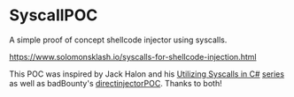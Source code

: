 # SyscallPOC
A simple proof of concept shellcode injector using syscalls.

https://www.solomonsklash.io/syscalls-for-shellcode-injection.html

This POC was inspired by Jack Halon and his [Utilizing Syscalls in C#](https://jhalon.github.io/utilizing-syscalls-in-csharp-1/) [series](https://jhalon.github.io/utilizing-syscalls-in-csharp-2/) as well as
badBounty's [directinjectorPOC](https://github.com/badBounty/directInjectorPOC). Thanks to both!
